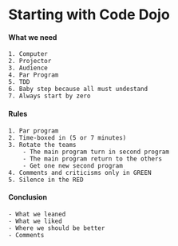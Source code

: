 # Starting with Code Dojo

#### What we need

    1. Computer
    2. Projector
    3. Audience
    4. Par Program
    5. TDD
    6. Baby step because all must undestand
    7. Always start by zero


#### Rules

    1. Par program
    2. Time-boxed in (5 or 7 minutes)
    3. Rotate the teams
        - The main program turn in second program
        - The main program return to the others
        - Get one new second program
    4. Comments and criticisms only in GREEN
    5. Silence in the RED


#### Conclusion

    - What we leaned
    - What we liked
    - Where we should be better
    - Comments
